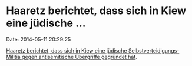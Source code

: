 Haaretz berichtet, dass sich in Kiew eine jüdische \...
=======================================================

Date: 2014-05-11 20:29:25

[Haaretz berichtet, dass sich in Kiew eine jüdische
Selbstverteidigungs-Militia gegen antisemitische Übergriffe gegründet
hat](http://www.haaretz.com/jewish-world/jewish-world-news/1.589624).
